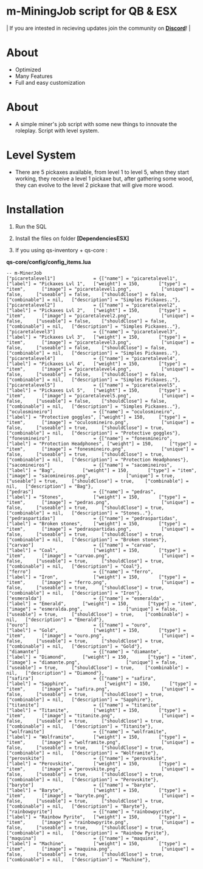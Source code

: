 # m-MiningJob script for QB & ESX

| If you are intested in recieving updates join the community on **[Discord](https://discord.gg/svmzYehU8R)**! |

# About
- Optimized
- Many Features
- Full and easy customization

# About
- A simple miner's job script with some new things to innovate the roleplay. Script with level system.

# Level System
- There are 5 pickaxes available, from level 1 to level 5, when they start working, they receive a level 1 pickaxe but, after gathering some wood, they can evolve to the level 2 pickaxe that will give more wood.

# Installation

1) Run the SQL

2) Install the files on folder **[DependenciesESX]**

3) If you using qs-inventory + qs-core :

**qs-core/config/config_items.lua**

	-- m-MinerJob
	["picaretalevel1"] 				= {["name"] = "picaretalevel1", 		["label"] = "Pickaxes Lvl 1", 	["weight"] = 150, 		["type"] = "item", 		["image"] = "picaretalevel1.png", 			["unique"] = false,   	["useable"] = false,    ["shouldClose"] = false,    ["combinable"] = nil,   ["description"] = "Simples Pickaxes.."},
	["picaretalevel2"] 				= {["name"] = "picaretalevel2", 		["label"] = "Pickaxes Lvl 2", 	["weight"] = 150, 		["type"] = "item", 		["image"] = "picaretalevel2.png", 			["unique"] = false,   	["useable"] = false,    ["shouldClose"] = false,    ["combinable"] = nil,   ["description"] = "Simples Pickaxes.."},
	["picaretalevel3"] 				= {["name"] = "picaretalevel3", 		["label"] = "Pickaxes Lvl 3", 	["weight"] = 150, 		["type"] = "item", 		["image"] = "picaretalevel3.png", 			["unique"] = false,   	["useable"] = false,    ["shouldClose"] = false,    ["combinable"] = nil,   ["description"] = "Simples Pickaxes.."},
	["picaretalevel4"] 				= {["name"] = "picaretalevel4", 		["label"] = "Pickaxes Lvl 4", 	["weight"] = 150, 		["type"] = "item", 		["image"] = "picaretalevel4.png", 			["unique"] = false,   	["useable"] = false,    ["shouldClose"] = false,    ["combinable"] = nil,   ["description"] = "Simples Pickaxes.."},
	["picaretalevel5"] 				= {["name"] = "picaretalevel5", 		["label"] = "Pickaxes Lvl 5", 	["weight"] = 150, 		["type"] = "item", 		["image"] = "picaretalevel5.png", 			["unique"] = false,   	["useable"] = false,    ["shouldClose"] = false,    ["combinable"] = nil,   ["description"] = "Simples Pickaxes.."},
	["oculosmineiro"] 				= {["name"] = "oculosmineiro", 			["label"] = "Protective goggles", ["weight"] = 150, 	["type"] = "item", 		["image"] = "oculosmineiro.png", 			["unique"] = false,   	["useable"] = true,    	["shouldClose"] = true,    ["combinable"] = nil,   ["description"] = "Protective goggles"},
	["fonesmineiro"] 				= {["name"] = "fonesmineiro", 			["label"] = "Protection Headphones", ["weight"] = 150, 		["type"] = "item", 		["image"] = "fonesmineiro.png", 			["unique"] = false,   	["useable"] = true,    	["shouldClose"] = true,    ["combinable"] = nil,   ["description"] = "Protection Headphones"},
	["sacomineiros"] 				= {["name"] = "sacomineiros", 			["label"] = "Bag", 			["weight"] = 150, 		["type"] = "item", 		["image"] = "sacomineiros.png", 			["unique"] = true,   	["useable"] = true,    	["shouldClose"] = true,    ["combinable"] = nil,   ["description"] = "Bag"},
	["pedras"] 						= {["name"] = "pedras", 				["label"] = "Stones", 			["weight"] = 150, 		["type"] = "item", 		["image"] = "pedras.png", 					["unique"] = false,   	["useable"] = true,    	["shouldClose"] = true,    ["combinable"] = nil,   ["description"] = "Stones.."},
	["pedraspartidas"] 				= {["name"] = "pedraspartidas", 		["label"] = "Broken stones", 	["weight"] = 150, 		["type"] = "item", 		["image"] = "pedraspartidas.png", 			["unique"] = false,   	["useable"] = true,    	["shouldClose"] = true,    ["combinable"] = nil,   ["description"] = "Broken stones"},
	["carvao"] 						= {["name"] = "carvao", 				["label"] = "Coal", 			["weight"] = 150, 		["type"] = "item", 		["image"] = "carvao.png", 					["unique"] = false,   	["useable"] = true,    	["shouldClose"] = true,    ["combinable"] = nil,   ["description"] = "Coal"},
	["ferro"] 						= {["name"] = "ferro", 					["label"] = "Iron", 			["weight"] = 150, 		["type"] = "item", 		["image"] = "ferro.png", 					["unique"] = false,   	["useable"] = true,    	["shouldClose"] = true,    ["combinable"] = nil,   ["description"] = "Iron"},
	["esmeralda"] 					= {["name"] = "esmeralda", 				["label"] = "Emerald", 		["weight"] = 150, 		["type"] = "item", 		["image"] = "esmeralda.png", 				["unique"] = false,   	["useable"] = true,    	["shouldClose"] = true,    ["combinable"] = nil,   ["description"] = "Emerald"},
	["ouro"] 						= {["name"] = "ouro", 					["label"] = "Gold", 			["weight"] = 150, 		["type"] = "item", 		["image"] = "ouro.png", 					["unique"] = false,   	["useable"] = true,    	["shouldClose"] = true,    ["combinable"] = nil,   ["description"] = "Gold"},
	["diamante"] 					= {["name"] = "diamante", 				["label"] = "Diamond", 		["weight"] = 150, 		["type"] = "item", 		["image"] = "diamante.png", 				["unique"] = false,   	["useable"] = true,    	["shouldClose"] = true,    ["combinable"] = nil,   ["description"] = "Diamond"},
	["safira"] 						= {["name"] = "safira", 				["label"] = "Sapphire", 			["weight"] = 150, 		["type"] = "item", 		["image"] = "safira.png", 					["unique"] = false,   	["useable"] = true,    	["shouldClose"] = true,    ["combinable"] = nil,   ["description"] = "Sapphire"},
	["titanite"] 					= {["name"] = "titanite", 				["label"] = "Titanite", 		["weight"] = 150, 		["type"] = "item", 		["image"] = "titanite.png", 				["unique"] = false,   	["useable"] = true,    	["shouldClose"] = true,    ["combinable"] = nil,   ["description"] = "Titanite"},
	["wolframite"] 					= {["name"] = "wolframite", 			["label"] = "Wolframite", 		["weight"] = 150, 		["type"] = "item", 		["image"] = "wolframite.png", 				["unique"] = false,   	["useable"] = true,    	["shouldClose"] = true,    ["combinable"] = nil,   ["description"] = "Wolframite"},
	["perovskite"] 					= {["name"] = "perovskite", 			["label"] = "Perovskite", 		["weight"] = 150, 		["type"] = "item", 		["image"] = "perovskite.png", 				["unique"] = false,   	["useable"] = true,    	["shouldClose"] = true,    ["combinable"] = nil,   ["description"] = "Perovskite"},
	["baryte"] 						= {["name"] = "baryte", 				["label"] = "Baryte", 			["weight"] = 150, 		["type"] = "item", 		["image"] = "baryte.png", 					["unique"] = false,   	["useable"] = true,    	["shouldClose"] = true,    ["combinable"] = nil,   ["description"] = "Baryte"},
	["rainbowpyrite"] 				= {["name"] = "rainbowpyrite", 			["label"] = "Rainbow Pyrite", 	["weight"] = 150, 		["type"] = "item", 		["image"] = "rainbowpyrite.png", 			["unique"] = false,   	["useable"] = true,    	["shouldClose"] = true,    ["combinable"] = nil,   ["description"] = "Rainbow Pyrite"},
	["maquina"] 					= {["name"] = "maquina", 				["label"] = "Machine", 			["weight"] = 150, 		["type"] = "item", 		["image"] = "maquina.png", 					["unique"] = false,   	["useable"] = true,    	["shouldClose"] = true,    ["combinable"] = nil,   ["description"] = "Machine"},